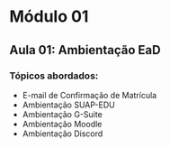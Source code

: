 # Módulo 01

## Aula 01: Ambientação EaD

### Tópicos abordados:
- E-mail de Confirmação de Matrícula
- Ambientação SUAP-EDU
- Ambientação G-Suite
- Ambientação Moodle
- Ambientação Discord
